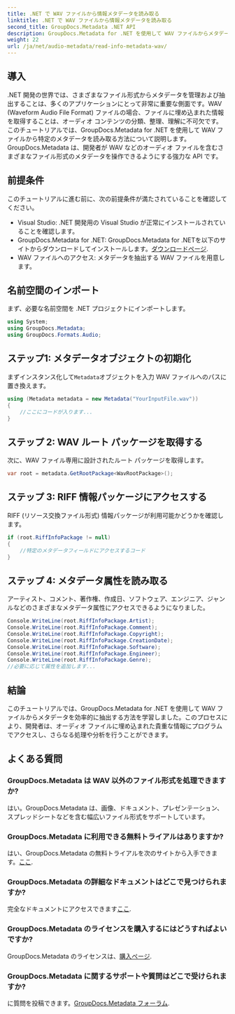 ```yaml
---
title: .NET で WAV ファイルから情報メタデータを読み取る
linktitle: .NET で WAV ファイルから情報メタデータを読み取る
second_title: GroupDocs.Metadata .NET API
description: GroupDocs.Metadata for .NET を使用して WAV ファイルからメタデータを抽出する方法を学習します。このステップバイステップのチュートリアルで、オーディオ ファイル管理にメタデータを活用しましょう。
weight: 22
url: /ja/net/audio-metadata/read-info-metadata-wav/
---
```

## 導入
.NET 開発の世界では、さまざまなファイル形式からメタデータを管理および抽出することは、多くのアプリケーションにとって非常に重要な側面です。WAV (Waveform Audio File Format) ファイルの場合、ファイルに埋め込まれた情報を取得することは、オーディオ コンテンツの分類、整理、理解に不可欠です。
このチュートリアルでは、GroupDocs.Metadata for .NET を使用して WAV ファイルから特定のメタデータを読み取る方法について説明します。GroupDocs.Metadata は、開発者が WAV などのオーディオ ファイルを含むさまざまなファイル形式のメタデータを操作できるようにする強力な API です。
## 前提条件
このチュートリアルに進む前に、次の前提条件が満たされていることを確認してください。
- Visual Studio: .NET 開発用の Visual Studio が正常にインストールされていることを確認します。
-  GroupDocs.Metadata for .NET: GroupDocs.Metadata for .NETを以下のサイトからダウンロードしてインストールします。[ダウンロードページ](https://releases.groupdocs.com/metadata/net/).
- WAV ファイルへのアクセス: メタデータを抽出する WAV ファイルを用意します。

## 名前空間のインポート
まず、必要な名前空間を .NET プロジェクトにインポートします。
```csharp
using System;
using GroupDocs.Metadata;
using GroupDocs.Formats.Audio;
```
## ステップ1: メタデータオブジェクトの初期化
まずインスタンス化して`Metadata`オブジェクトを入力 WAV ファイルへのパスに置き換えます。
```csharp
using (Metadata metadata = new Metadata("YourInputFile.wav"))
{
    //ここにコードが入ります...
}
```
## ステップ 2: WAV ルート パッケージを取得する
次に、WAV ファイル専用に設計されたルート パッケージを取得します。
```csharp
var root = metadata.GetRootPackage<WavRootPackage>();
```
## ステップ 3: RIFF 情報パッケージにアクセスする
RIFF (リソース交換ファイル形式) 情報パッケージが利用可能かどうかを確認します。
```csharp
if (root.RiffInfoPackage != null)
{
    //特定のメタデータフィールドにアクセスするコード
}
```
## ステップ 4: メタデータ属性を読み取る
アーティスト、コメント、著作権、作成日、ソフトウェア、エンジニア、ジャンルなどのさまざまなメタデータ属性にアクセスできるようになりました。
```csharp
Console.WriteLine(root.RiffInfoPackage.Artist);
Console.WriteLine(root.RiffInfoPackage.Comment);
Console.WriteLine(root.RiffInfoPackage.Copyright);
Console.WriteLine(root.RiffInfoPackage.CreationDate);
Console.WriteLine(root.RiffInfoPackage.Software);
Console.WriteLine(root.RiffInfoPackage.Engineer);
Console.WriteLine(root.RiffInfoPackage.Genre);
//必要に応じて属性を追加します...
```

## 結論
このチュートリアルでは、GroupDocs.Metadata for .NET を使用して WAV ファイルからメタデータを効率的に抽出する方法を学習しました。このプロセスにより、開発者は、オーディオ ファイルに埋め込まれた貴重な情報にプログラムでアクセスし、さらなる処理や分析を行うことができます。

## よくある質問
### GroupDocs.Metadata は WAV 以外のファイル形式を処理できますか?
はい。GroupDocs.Metadata は、画像、ドキュメント、プレゼンテーション、スプレッドシートなどを含む幅広いファイル形式をサポートしています。
### GroupDocs.Metadata に利用できる無料トライアルはありますか?
はい、GroupDocs.Metadata の無料トライアルを次のサイトから入手できます。[ここ](https://releases.groupdocs.com/).
### GroupDocs.Metadata の詳細なドキュメントはどこで見つけられますか?
完全なドキュメントにアクセスできます[ここ](https://tutorials.groupdocs.com/metadata/net/).
### GroupDocs.Metadata のライセンスを購入するにはどうすればよいですか?
 GroupDocs.Metadata のライセンスは、[購入ページ](https://purchase.groupdocs.com/buy).
### GroupDocs.Metadata に関するサポートや質問はどこで受けられますか?
に質問を投稿できます。[GroupDocs.Metadata フォーラム](https://forum.groupdocs.com/c/metadata/14).
